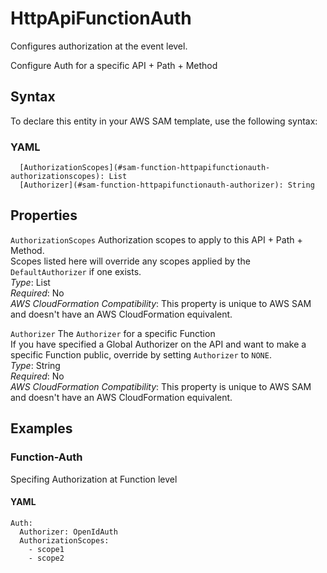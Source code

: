 # HttpApiFunctionAuth<a name="sam-property-function-httpapifunctionauth"></a>

Configures authorization at the event level\.

Configure Auth for a specific API \+ Path \+ Method

## Syntax<a name="sam-property-function-httpapifunctionauth-syntax"></a>

To declare this entity in your AWS SAM template, use the following syntax:

### YAML<a name="sam-property-function-httpapifunctionauth-syntax.yaml"></a>

```
  [AuthorizationScopes](#sam-function-httpapifunctionauth-authorizationscopes): List
  [Authorizer](#sam-function-httpapifunctionauth-authorizer): String
```

## Properties<a name="sam-property-function-httpapifunctionauth-properties"></a>

 `AuthorizationScopes`   <a name="sam-function-httpapifunctionauth-authorizationscopes"></a>
Authorization scopes to apply to this API \+ Path \+ Method\.  
Scopes listed here will override any scopes applied by the `DefaultAuthorizer` if one exists\.  
*Type*: List  
*Required*: No  
*AWS CloudFormation Compatibility*: This property is unique to AWS SAM and doesn't have an AWS CloudFormation equivalent\.

 `Authorizer`   <a name="sam-function-httpapifunctionauth-authorizer"></a>
The `Authorizer` for a specific Function  
If you have specified a Global Authorizer on the API and want to make a specific Function public, override by setting `Authorizer` to `NONE`\.  
*Type*: String  
*Required*: No  
*AWS CloudFormation Compatibility*: This property is unique to AWS SAM and doesn't have an AWS CloudFormation equivalent\.

## Examples<a name="sam-property-function-httpapifunctionauth--examples"></a>

### Function\-Auth<a name="sam-property-function-httpapifunctionauth--examples--function-auth"></a>

Specifing Authorization at Function level

#### YAML<a name="sam-property-function-httpapifunctionauth--examples--function-auth--yaml"></a>

```
Auth:
  Authorizer: OpenIdAuth
  AuthorizationScopes:
    - scope1
    - scope2
```